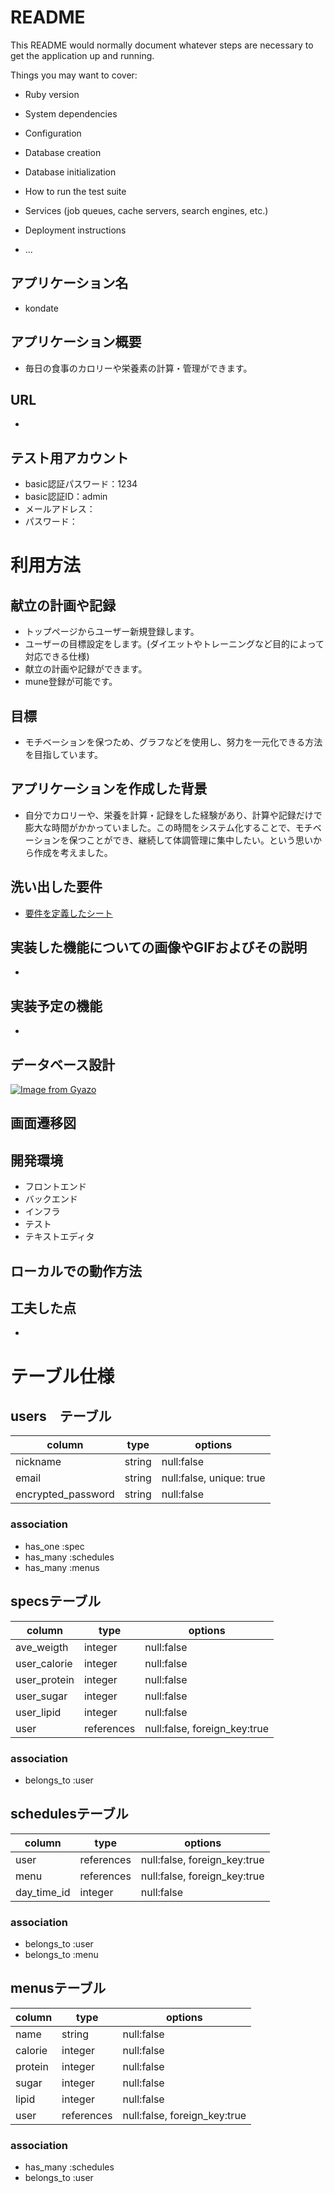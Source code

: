 # README

This README would normally document whatever steps are necessary to get the
application up and running.

Things you may want to cover:

* Ruby version

* System dependencies

* Configuration

* Database creation

* Database initialization

* How to run the test suite

* Services (job queues, cache servers, search engines, etc.)

* Deployment instructions

* ...

## アプリケーション名

- kondate

## アプリケーション概要

- 毎日の食事のカロリーや栄養素の計算・管理ができます。

## URL

- 

## テスト用アカウント

- basic認証パスワード：1234
- basic認証ID：admin
- メールアドレス：
- パスワード：

# 利用方法
## 献立の計画や記録

- トップページからユーザー新規登録します。
- ユーザーの目標設定をします。(ダイエットやトレーニングなど目的によって対応できる仕様)
- 献立の計画や記録ができます。
- mune登録が可能です。

##  目標

- モチベーションを保つため、グラフなどを使用し、努力を一元化できる方法を目指しています。

## アプリケーションを作成した背景

- 自分でカロリーや、栄養を計算・記録をした経験があり、計算や記録だけで膨大な時間がかかっていました。この時間をシステム化することで、モチベーションを保つことができ、継続して体調管理に集中したい。という思いから作成を考えました。

## 洗い出した要件

- [要件を定義したシート](https://docs.google.com/spreadsheets/d/1YSZ2YZBmUfqoCCrDRsDkUdYI8wVAGZElm4DW2YvbV78/edit?usp=share_link)

## 実装した機能についての画像やGIFおよびその説明

-

## 実装予定の機能

- 

## データベース設計
[![Image from Gyazo](https://i.gyazo.com/25a64ac554102548cc4a412df2caff88.png)](https://gyazo.com/25a64ac554102548cc4a412df2caff88)
## 画面遷移図

## 開発環境

- フロントエンド
- バックエンド
- インフラ
- テスト
- テキストエディタ

## ローカルでの動作方法

## 工夫した点

- 

# テーブル仕様
## users　テーブル

|column|type|options|
|------|----|-------|
|nickname|string|null:false|
|email|string|null:false, unique: true|
|encrypted_password|string|null:false|
 
### association

- has_one :spec
- has_many :schedules
- has_many :menus

## specsテーブル

|column|type|options|
|------|----|-------|
|ave_weigth|integer|null:false|
|user_calorie|integer|null:false|
|user_protein|integer|null:false|
|user_sugar|integer|null:false|
|user_lipid|integer|null:false|
|user|references|null:false, foreign_key:true|

### association

- belongs_to :user

## schedulesテーブル

|column|type|options|
|------|----|-------|
|user|references|null:false, foreign_key:true|
|menu|references|null:false, foreign_key:true|
|day_time_id|integer|null:false|

### association

- belongs_to :user
- belongs_to :menu

## menusテーブル

|column|type|options|
|------|----|-------|
|name|string|null:false|
|calorie|integer|null:false|
|protein|integer|null:false|
|sugar|integer|null:false|
|lipid|integer|null:false|
|user|references|null:false, foreign_key:true|

### association

- has_many :schedules
- belongs_to :user